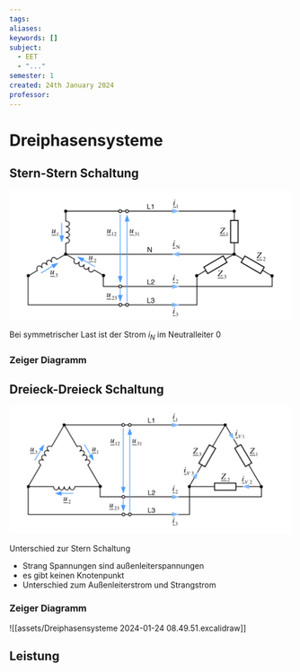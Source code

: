 ```yaml
---
tags: 
aliases: 
keywords: []
subject:
  - EET
  - "..."
semester: 1
created: 24th January 2024
professor:
---
```

 

# Dreiphasensysteme

## Stern-Stern Schaltung

![450](assets/Pasted%20image%2020240124084846.png)

Bei symmetrischer Last ist der Strom $i_{N}$ im Neutralleiter 0

### Zeiger Diagramm


## Dreieck-Dreieck Schaltung

![450](assets/Pasted%20image%2020240124084937.png)

Unterschied zur Stern Schaltung
- Strang Spannungen sind außenleiterspannungen
- es gibt keinen Knotenpunkt
- Unterschied zum Außenleiterstrom und Strangstrom

### Zeiger Diagramm

![[assets/Dreiphasensysteme 2024-01-24 08.49.51.excalidraw]]

## Leistung
